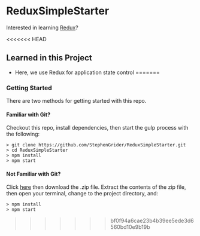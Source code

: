 # ReduxSimpleStarter

Interested in learning [Redux](https://www.udemy.com/react-redux/)?

<<<<<<< HEAD
## Learned in this Project ##

- Here, we use Redux for application state control
=======
### Getting Started

There are two methods for getting started with this repo.

#### Familiar with Git?
Checkout this repo, install dependencies, then start the gulp process with the following:

```
> git clone https://github.com/StephenGrider/ReduxSimpleStarter.git
> cd ReduxSimpleStarter
> npm install
> npm start
```

#### Not Familiar with Git?
Click [here](https://github.com/StephenGrider/ReactStarter/releases) then download the .zip file.  Extract the contents of the zip file, then open your terminal, change to the project directory, and:

```
> npm install
> npm start
```
>>>>>>> bf0f94a6cae23b4b39ee5ede3d6560bd10e9b19b
